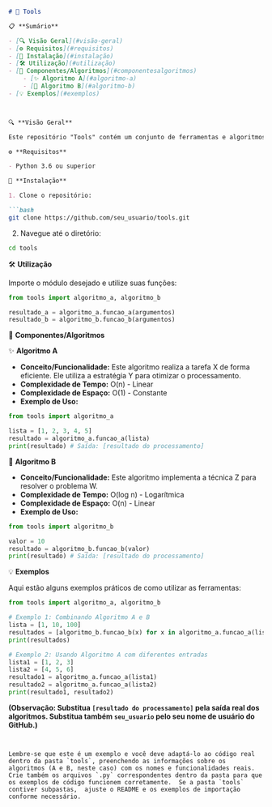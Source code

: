 ```markdown
# 🧰 Tools

📋 **Sumário**

- [🔍 Visão Geral](#visão-geral)
- [⚙️ Requisitos](#requisitos)
- [💾 Instalação](#instalação)
- [🛠️ Utilização](#utilização)
- [📂 Componentes/Algoritmos](#componentesalgoritmos)
    - [✨ Algoritmo A](#algoritmo-a)
    - [🚀 Algoritmo B](#algoritmo-b)
- [💡 Exemplos](#exemplos)



🔍 **Visão Geral**

Este repositório "Tools" contém um conjunto de ferramentas e algoritmos úteis para diversas tarefas.  Ele foi projetado para ser fácil de usar e integrar em outros projetos.  A estrutura modular permite que você utilize apenas os componentes necessários.

⚙️ **Requisitos**

- Python 3.6 ou superior

💾 **Instalação**

1. Clone o repositório:

```bash
git clone https://github.com/seu_usuario/tools.git
```

2. Navegue até o diretório:

```bash
cd tools
```


🛠️ **Utilização**

Importe o módulo desejado e utilize suas funções:

```python
from tools import algoritmo_a, algoritmo_b

resultado_a = algoritmo_a.funcao_a(argumentos)
resultado_b = algoritmo_b.funcao_b(argumentos)
```



📂 **Componentes/Algoritmos**


✨ **Algoritmo A**

- **Conceito/Funcionalidade:** Este algoritmo realiza a tarefa X de forma eficiente. Ele utiliza a estratégia Y para otimizar o processamento.
- **Complexidade de Tempo:** O(n) - Linear
- **Complexidade de Espaço:** O(1) - Constante
- **Exemplo de Uso:**

```python
from tools import algoritmo_a

lista = [1, 2, 3, 4, 5]
resultado = algoritmo_a.funcao_a(lista)
print(resultado) # Saída: [resultado do processamento]
```



🚀 **Algoritmo B**

- **Conceito/Funcionalidade:** Este algoritmo implementa a técnica Z para resolver o problema W.
- **Complexidade de Tempo:** O(log n) - Logarítmica
- **Complexidade de Espaço:** O(n) - Linear
- **Exemplo de Uso:**

```python
from tools import algoritmo_b

valor = 10
resultado = algoritmo_b.funcao_b(valor)
print(resultado) # Saída: [resultado do processamento]
```



💡 **Exemplos**

Aqui estão alguns exemplos práticos de como utilizar as ferramentas:

```python
from tools import algoritmo_a, algoritmo_b

# Exemplo 1: Combinando Algoritmo A e B
lista = [1, 10, 100]
resultados = [algoritmo_b.funcao_b(x) for x in algoritmo_a.funcao_a(lista)]
print(resultados)

# Exemplo 2: Usando Algoritmo A com diferentes entradas
lista1 = [1, 2, 3]
lista2 = [4, 5, 6]
resultado1 = algoritmo_a.funcao_a(lista1)
resultado2 = algoritmo_a.funcao_a(lista2)
print(resultado1, resultado2)
```

**(Observação: Substitua `[resultado do processamento]` pela saída real dos algoritmos.  Substitua também `seu_usuario` pelo seu nome de usuário do GitHub.)**
```


Lembre-se que este é um exemplo e você deve adaptá-lo ao código real dentro da pasta `tools`, preenchendo as informações sobre os algoritmos (A e B, neste caso) com os nomes e funcionalidades reais.  Crie também os arquivos `.py` correspondentes dentro da pasta para que os exemplos de código funcionem corretamente.  Se a pasta `tools` contiver subpastas,  ajuste o README e os exemplos de importação conforme necessário.